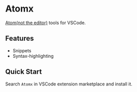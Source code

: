 # Atomx

[Atom(not the editor)](https://www.npmjs.com/package/vip-server-renderer) tools for VSCode.

## Features
- Snippets
- Syntax-highlighting

## Quick Start
Search `Atomx` in VSCode extension marketplace and install it.
